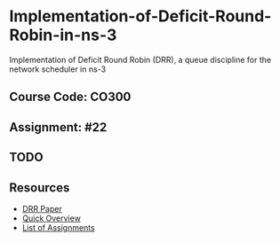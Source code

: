 # Implementation-of-Deficit-Round-Robin-in-ns-3
Implementation of Deficit Round Robin (DRR), a queue discipline for the network scheduler in ns-3

## Course Code: CO300

## Assignment: #22

## TODO

## Resources
 - [DRR Paper](https://web.stanford.edu/class/ee384x/EE384X//papers/DRR.pdf)
 - [Quick Overview](http://www2.ensc.sfu.ca/people/faculty/ljilja/cnl/presentations/amir/amir_jodar_thesis_presentation.pdf)
 - [List of Assignments](https://piazza-resources.s3.amazonaws.com/j5m8kz2bpj33a4/j81vnaznh9h770/List_of_assignments.pdf?AWSAccessKeyId=AKIAIEDNRLJ4AZKBW6HA&Expires=1507550203&Signature=6L945fnhGdUzk2p3r4HJnMNW8Sw%3D)
